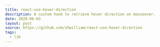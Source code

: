 ```yaml
---
title: react-use-hover-direction
description: A custom hook to retrieve hover direction on mouseover.
date: 2020-06-03
layout: post
source: https://github.com/shwilliam/react-use-hover-direction
tags:
  - lib
---
```

